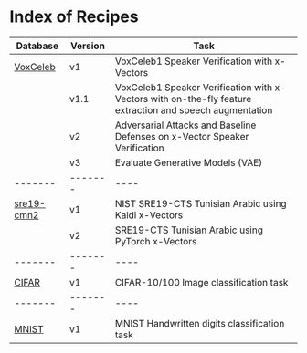 # Index of Recipes

| Database | Version | Task |
| -------- | ------- | ---- |
| [VoxCeleb](http://www.robots.ox.ac.uk/~vgg/data/voxceleb) | v1 | VoxCeleb1 Speaker Verification with x-Vectors |
| | v1.1 | VoxCeleb1 Speaker Verification with x-Vectors with on-the-fly feature extraction and speech augmentation |
| | v2 | Adversarial Attacks and Baseline Defenses on x-Vector Speaker Verification |
| | v3 | Evaluate Generative Models (VAE) |
| ------- | ------- | ---- |
| [sre19-cmn2](https://www.nist.gov/itl/iad/mig/nist-2019-speaker-recognition-evaluation) | v1 | NIST SRE19-CTS Tunisian Arabic using Kaldi x-Vectors |
| | v2 | SRE19-CTS Tunisian Arabic using PyTorch x-Vectors |
| ------- | ------- | ---- |
| [CIFAR](https://www.cs.toronto.edu/~kriz/cifar.html) | v1 | CIFAR-10/100 Image classification task|
| ------- | ------- | ---- |
| [MNIST](http://yann.lecun.com/exdb/mnist/) | v1 | MNIST Handwritten digits classification task|
